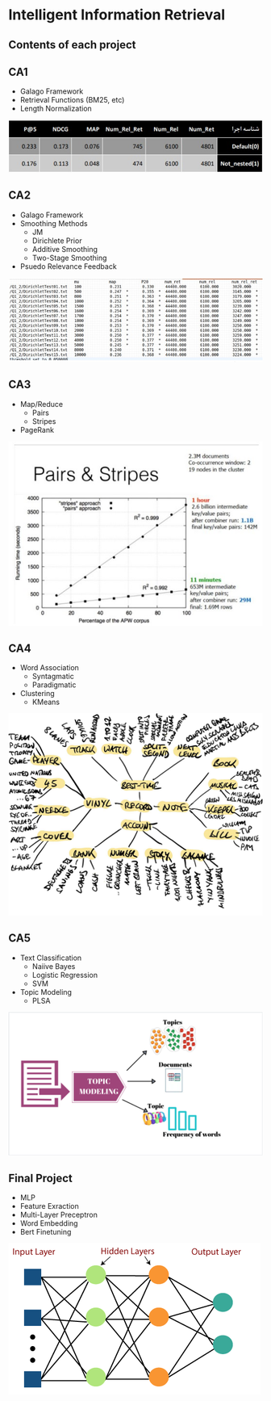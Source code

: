 # Intelligent Information Retrieval
 Contents of each project
 ----------
## CA1 
- Galago Framework
- Retrieval Functions (BM25, etc)
- Length Normalization

![This is an image](/Images/CA1.jpg)

## CA2
- Galago Framework
- Smoothing Methods
  - JM
  - Dirichlete Prior
  - Additive Smoothing
  - Two-Stage Smoothing
- Psuedo Relevance Feedback
   
![This is an image](/Images/CA2.jpg)

## CA3
- Map/Reduce
  - Pairs
  - Stripes
- PageRank
 
![This is an image](/Images/CA3.jpg)

 ## CA4
 - Word Association
   - Syntagmatic
   - Paradigmatic
 - Clustering
   - KMeans
 
![This is an image](/Images/CA4.jpg)

 ## CA5
 - Text Classification
   - Naiive Bayes
   - Logistic Regression
   - SVM
 - Topic Modeling
   - PLSA
 
![This is an image](/Images/CA5.png)

 ## Final Project
 - MLP
 - Feature Exraction
 - Multi-Layer Preceptron
 - Word Embedding
 - Bert Finetuning
 
![This is an image](/Images/FINAL.png)
